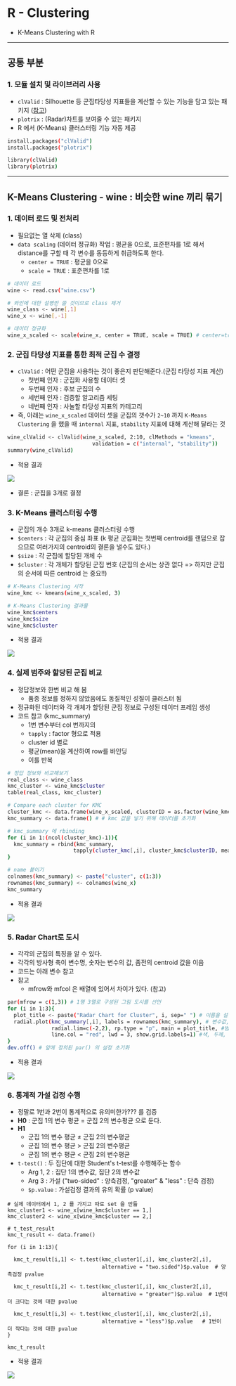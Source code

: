 # R - Clustering
  - K-Means Clustering with R

---

## 공통 부분
  ### 1. 모듈 설치 및 라이브러리 사용
  - `clValid` : Silhouette 등 군집타당성 지표들을 계산할 수 있는 기능을 담고 있는 패키지 ([참고](https://www.rdocumentation.org/packages/clValid/versions/0.6-6/topics/clValid))
  - `plotrix` : (Radar)차트를 보여줄 수 있는 패키지
  - R 에서 (K-Means) 클러스터링 기능 자동 제공

  ```bash
  install.packages("clValid")
  install.packages("plotrix")

  library(clValid)
  library(plotrix)
  ```

---

## K-Means Clustering - wine : 비슷한 wine 끼리 묶기
  ### 1. 데이터 로드 및 전처리
  - 필요없는 열 삭제 (class)
  - `data scaling` (데이터 정규화) 작업 : 평균을 0으로, 표준편차를 1로 해서 distance를 구할 때 각 변수를 동등하게 취급하도록 한다.
    - `center = TRUE` : 평균을 0으로
    - `scale = TRUE` : 표준편차를 1로

  ```bash
  # 데이터 로드
  wine <- read.csv("wine.csv")

  # 와인에 대한 설명만 쓸 것이므로 class 제거
  wine_class <- wine[,1]
  wine_x <- wine[,-1]

  # 데이터 정규화
  wine_x_scaled <- scale(wine_x, center = TRUE, scale = TRUE) # center=true : 평균0, scale=true : 표준편차 1
  ```

  ### 2. 군집 타당성 지표를 통한 최적 군집 수 결정
  - `clValid` : 어떤 군집을 사용하는 것이 좋은지 판단해준다.(군집 타당성 지표 계산)
    - 첫번째 인자 : 군집화 사용할 데이터 셋
    - 두번째 인자 : 후보 군집의 수
    - 세번째 인자 : 검증할 알고리즘 세팅
    - 네번째 인자 : 사눌할 타당성 지표의 카테고리
  - 즉, 아래는 `wine_x_scaled` 데이터 셋을 군집의 갯수가 `2~10` 까지 `K-Means Clustering` 을 했을 때 `internal` 지표, `stability` 지표에 대해 계산해 달라는 것

  ```bash
  wine_clValid <- clValid(wine_x_scaled, 2:10, clMethods = "kmeans",
                             validation = c("internal", "stability"))
  summary(wine_clValid)
  ```

  - 적용 결과

  ![](https://github.com/Lee-KyungSeok/MultivariateDataAnalysis-Study/blob/master/Clustering_R/picture/ex1.png)

  - 결론 : 군집을 3개로 결정

  ### 3. K-Means 클러스터링 수행
  - 군집의 개수 3개로 k-means 클러스터링 수행
  - `$centers` : 각 군집의 중심 좌표 (k 평균 군집화는 첫번째 centroid를 랜덤으로 잡으므로 여러가지의 centroid의 결론을 낼수도 있다.)
  - `$size` : 각 군집에 할당된 개체 수
  - `$cluster` : 각 개체가 할당된 군집 번호 (군집의 순서는 상관 없다 => 하지만 군집의 순서에 따른 centroid 는 중요!!)

  ```bash
  # K-Means Clustering 시작
  wine_kmc <- kmeans(wine_x_scaled, 3)

  # K-Means Clustering 결과물
  wine_kmc$centers
  wine_kmc$size
  wine_kmc$cluster
  ```

  - 적용 결과

  ![](https://github.com/Lee-KyungSeok/MultivariateDataAnalysis-Study/blob/master/Clustering_R/picture/ex2.png)

  ### 4. 실제 범주와 할당된 군집 비교
  - 정답정보와 한번 비교 해 봄
    - 품종 정보를 정하지 않았음에도 동질적인 성질이 클러스터 됨
  - 정규화된 데이터와 각 개체가 할당된 군집 정보로 구성된 데이터 프레임 생성
  - 코드 참고 (kmc_summary)
    - 1번 변수부터 col 번까지의
    - `tapply` : factor 형으로 적용
    - cluster id 별로
    - 평균(mean)을 계산하여 row를 바인딩
    - 이를 반복

  ```bash
  # 정답 정보와 비교해보기
  real_class <- wine_class
  kmc_cluster <- wine_kmc$cluster
  table(real_class, kmc_cluster)

  # Compare each cluster for KMC
  cluster_kmc <- data.frame(wine_x_scaled, clusterID = as.factor(wine_kmc$cluster))
  kmc_summary <- data.frame() # # kmc 값을 넣기 위해 데이터를 초기화

  # kmc_summary 에 rbinding
  for (i in 1:(ncol(cluster_kmc)-1)){
    kmc_summary = rbind(kmc_summary,
                       tapply(cluster_kmc[,i], cluster_kmc$clusterID, mean))
  }

  # name 붙이기
  colnames(kmc_summary) <- paste("cluster", c(1:3))
  rownames(kmc_summary) <- colnames(wine_x)
  kmc_summary
  ```

  - 적용 결과

  ![](https://github.com/Lee-KyungSeok/MultivariateDataAnalysis-Study/blob/master/Clustering_R/picture/ex3.png)

  ### 5. Radar Chart로 도시
  - 각각의 군집의 특징을 알 수 있다.
  - 각각의 방사형 축이 변수명, 숫자는 변수의 값, 좀전의 centroid 값을 이음
  - 코드는 아래 변수 참고
  - 참고
    - mfrow와 mfcol 은 배열에 있어서 차이가 있다. (참고)

  ```bash
  par(mfrow = c(1,3)) # 1행 3열로 구성된 그림 도시를 선언
  for (i in 1:3){
    plot_title <- paste("Radar Chart for Cluster", i, sep=" ") # 이름을 설정
    radial.plot(kmc_summary[,i], labels = rownames(kmc_summary), # 변수값, 변수 설정
                radial.lim=c(-2,2), rp.type = "p", main = plot_title, #범위, 타입, 타이틀
                line.col = "red", lwd = 3, show.grid.labels=1) #색, 두께, 레이블1 로
  }
  dev.off() # 앞에 정의된 par() 의 설정 초기화
  ```

  - 적용 결과

  ![](https://github.com/Lee-KyungSeok/MultivariateDataAnalysis-Study/blob/master/Clustering_R/picture/ex4.png)

  ### 6. 통계적 가설 검정 수행
  - 정말로 1번과 2번이 통계적으로 유의미한가??? 를 검증
  - __H0__ : 군집 1의 변수 평균 = 군집 2의 변수평균 으로 둔다.
  - __H1__
    - 군집 1의 변수 평균 ≠ 군집 2의 변수평균
    - 군집 1의 변수 평균 > 군집 2의 변수평균
    - 군집 1의 변수 평균 < 군집 2의 변수평균
  - `t-test()` : 두 집단에 대한 Student's t-test를 수행해주는 함수
    - Arg 1, 2 : 집단 1의 변수값, 집단 2의 변수값
    - Arg 3 : 가설 ("two-sided" : 양측검정, "greater" & "less" : 단측 검정)
    - `$p.value` : 가설검정 결과의 유의 확률 (p value)

  ```
  # 실제 데이터에서 1, 2 를 가지고 따로 set 을 만듦
  kmc_cluster1 <- wine_x[wine_kmc$cluster == 1,]
  kmc_cluster2 <- wine_x[wine_kmc$cluster == 2,]

  # t_test_result
  kmc_t_result <- data.frame()

  for (i in 1:13){

    kmc_t_result[i,1] <- t.test(kmc_cluster1[,i], kmc_cluster2[,i],
                                alternative = "two.sided")$p.value  # 양측검정 pvalue

    kmc_t_result[i,2] <- t.test(kmc_cluster1[,i], kmc_cluster2[,i],
                                alternative = "greater")$p.value  # 1번이 더 크다는 것에 대한 pvalue

    kmc_t_result[i,3] <- t.test(kmc_cluster1[,i], kmc_cluster2[,i],
                                alternative = "less")$p.value   # 1번이 더 작다는 것에 대한 pvalue
  }

  kmc_t_result
  ```

  - 적용 결과

  ![](https://github.com/Lee-KyungSeok/MultivariateDataAnalysis-Study/blob/master/Clustering_R/picture/ex5.png)

